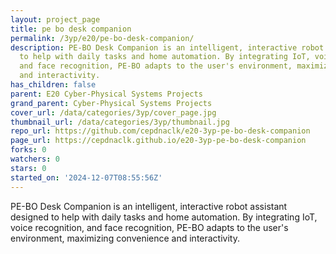 ```yaml
---
layout: project_page
title: pe bo desk companion
permalink: /3yp/e20/pe-bo-desk-companion/
description: PE-BO Desk Companion is an intelligent, interactive robot assistant designed
  to help with daily tasks and home automation. By integrating IoT, voice recognition,
  and face recognition, PE-BO adapts to the user's environment, maximizing convenience
  and interactivity.
has_children: false
parent: E20 Cyber-Physical Systems Projects
grand_parent: Cyber-Physical Systems Projects
cover_url: /data/categories/3yp/cover_page.jpg
thumbnail_url: /data/categories/3yp/thumbnail.jpg
repo_url: https://github.com/cepdnaclk/e20-3yp-pe-bo-desk-companion
page_url: https://cepdnaclk.github.io/e20-3yp-pe-bo-desk-companion
forks: 0
watchers: 0
stars: 0
started_on: '2024-12-07T08:55:56Z'
---
```


PE-BO Desk Companion is an intelligent, interactive robot assistant designed to help with daily tasks and home automation. By integrating IoT, voice recognition, and face recognition, PE-BO adapts to the user's environment, maximizing convenience and interactivity.
